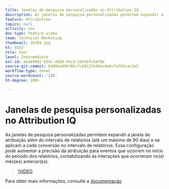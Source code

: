 ```yaml
---
title: Janelas de pesquisa personalizadas no Attribution IQ
description: As janelas de pesquisa personalizadas permitem expandir a janela de atribuição além do intervalo de relatórios (até um máximo de 90 dias) e se aplicam a cada conversão no intervalo de relatórios. Essa configuração pode aumentar a precisão da atribuição para eventos que ocorrem no início do período dos relatórios, contabilizando as interações que ocorreram no(s) mês(es) anterior(es).
feature: Attribution
topics: null
activity: use
doc-type: feature video
team: Technical Marketing
thumbnail: 36204.jpg
kt: 5553
role: User
level: Intermediate
exl-id: eea84902-834c-4826-91cd-5d258fcb4f0e
source-git-commit: 84984ad9bf65cfc69117e40ac0e0cfe503cac5e5
workflow-type: tm+mt
source-wordcount: '135'
ht-degree: 100%

---
```


# Janelas de pesquisa personalizadas no Attribution IQ

As janelas de pesquisa personalizadas permitem expandir a janela de atribuição além do intervalo de relatórios (até um máximo de 90 dias) e se aplicam a cada conversão no intervalo de relatórios. Essa configuração pode aumentar a precisão da atribuição para eventos que ocorrem no início do período dos relatórios, contabilizando as interações que ocorreram no(s) mês(es) anterior(es).

>[!VIDEO](https://video.tv.adobe.com/v/40043/?quality=12&learn=on&captions=por_br)

Para obter mais informações, consulte a [documentação](https://experienceleague.adobe.com/docs/analytics/analyze/analysis-workspace/attribution/models.html?lang=pt-BR#janelas-de-retrospectiva)
